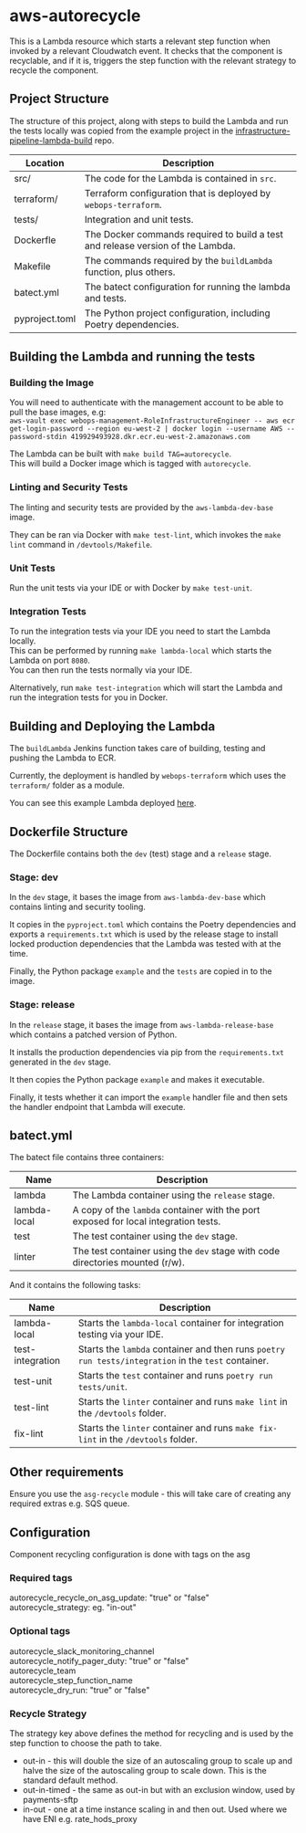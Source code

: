 
# aws-autorecycle

This is a Lambda resource which starts a relevant step function when invoked by a relevant Cloudwatch event. It checks that the component is recyclable, and if it is, triggers the step function with the relevant strategy to recycle the component. 


## Project Structure

The structure of this project, along with steps to build the Lambda and run the tests locally was copied from the example project in the [infrastructure-pipeline-lambda-build](https://github.com/hmrc/infrastructure-pipeline-lambda-build/tree/main/example-project) repo. 


| Location       | Description                                                                     |
|----------------|---------------------------------------------------------------------------------|
| src/           | The code for the Lambda is contained in `src`.                                  |
| terraform/     | Terraform configuration that is deployed by `webops-terraform`.                 |
| tests/         | Integration and unit tests.                                                     |
| Dockerfle      | The Docker commands required to build a test and release version of the Lambda. |
| Makefile       | The commands required by the `buildLambda` function, plus others.               |
| batect.yml     | The batect configuration for running the lambda and tests.                      |
| pyproject.toml | The Python project configuration, including Poetry dependencies.                |




## Building the Lambda and running the tests

### Building the Image

You will need to authenticate with the management account to be able to pull the base images, e.g:  
`aws-vault exec webops-management-RoleInfrastructureEngineer -- aws ecr get-login-password --region eu-west-2 | docker login --username AWS --password-stdin 419929493928.dkr.ecr.eu-west-2.amazonaws.com`

The Lambda can be built with `make build TAG=autorecycle`.  
This will build a Docker image which is tagged with `autorecycle`.

### Linting and Security Tests

The linting and security tests are provided by the `aws-lambda-dev-base` image.

They can be ran via Docker with `make test-lint`, which invokes the `make lint` command in `/devtools/Makefile`.

### Unit Tests

Run the unit tests via your IDE or with Docker by `make test-unit`.

### Integration Tests

To run the integration tests via your IDE you need to start the Lambda locally.  
This can be performed by running `make lambda-local` which starts the Lambda on port `8080`.  
You can then run the tests normally via your IDE.

Alternatively, run `make test-integration` which will start the Lambda and run the integration tests for you in Docker.

## Building and Deploying the Lambda

The `buildLambda` Jenkins function takes care of building, testing and pushing the Lambda to ECR.

Currently, the deployment is handled by `webops-terraform` which uses the `terraform/` folder as a module.

You can see this example Lambda deployed [here](https://github.com/hmrc/webops-terraform/blob/c0668f0359884256451422ed745e0040573c2bb8/components/autorecycle/lambda_functions.tf#L16).

## Dockerfile Structure

The Dockerfile contains both the `dev` (test) stage and a `release` stage.

### Stage: dev

In the `dev` stage, it bases the image from `aws-lambda-dev-base` which contains linting and security tooling.

It copies in the `pyproject.toml` which contains the Poetry dependencies and exports a `requirements.txt` which is used by the
release stage to install locked production dependencies that the Lambda was tested with at the time.

Finally, the Python package `example` and the `tests` are copied in to the image.

### Stage: release

In the `release` stage, it bases the image from `aws-lambda-release-base` which contains a patched version of Python.

It installs the production dependencies via pip from the `requirements.txt` generated in the `dev` stage.

It then copies the Python package `example` and makes it executable.

Finally, it tests whether it can import the `example` handler file and then sets the handler endpoint that Lambda will execute.

## batect.yml

The batect file contains three containers:

| Name         | Description                                                                         |
|--------------|-------------------------------------------------------------------------------------|
| lambda       | The Lambda container using the `release` stage.                                     |
| lambda-local | A copy of the `lambda` container with the port exposed for local integration tests. |
| test         | The test container using the `dev` stage.                                           |
| linter       | The test container using the `dev` stage with code directories mounted (r/w).       |

And it contains the following tasks:

| Name             | Description                                                                                                  |
|------------------|--------------------------------------------------------------------------------------------------------------|
| lambda-local     | Starts the `lambda-local` container for integration testing via your IDE.                                    |
| test-integration | Starts the `lambda` container and then runs `poetry run tests/integration` in the `test` container.          |
| test-unit        | Starts the `test` container and runs `poetry run tests/unit`.                                                |
| test-lint        | Starts the `linter` container and runs `make lint` in the `/devtools` folder.                                |
| fix-lint         | Starts the `linter` container and runs `make fix-lint` in the `/devtools` folder.                            |


## Other requirements

Ensure you use the `asg-recycle` module - this will take care of creating any required extras e.g. SQS queue.

## Configuration

Component recycling configuration is done with tags on the asg

### Required tags
autorecycle_recycle_on_asg_update: "true" or "false"  
autorecycle_strategy: eg. "in-out"  

### Optional tags
autorecycle_slack_monitoring_channel  
autorecycle_notify_pager_duty: "true" or "false"  
autorecycle_team  
autorecycle_step_function_name  
autorecycle_dry_run: "true" or "false"  

### Recycle Strategy

The strategy key above defines the method for recycling and is used by the step function to choose the path to take.

* out-in - this will double the size of an autoscaling group to scale up and halve the size of the autoscaling group to scale down. This is the standard default method.
* out-in-timed - the same as out-in but with an exclusion window, used by payments-sftp
* in-out - one at a time instance scaling in and then out. Used where we have ENI e.g. rate_hods_proxy
